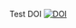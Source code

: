Test DOI
[![DOI](https://zenodo.org/badge/71250148.svg)](https://zenodo.org/badge/latestdoi/71250148)

